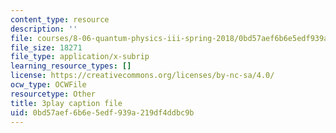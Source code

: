```yaml
---
content_type: resource
description: ''
file: courses/8-06-quantum-physics-iii-spring-2018/0bd57aef6b6e5edf939a219df4ddbc9b_lw5ka_lJFkU.vtt
file_size: 18271
file_type: application/x-subrip
learning_resource_types: []
license: https://creativecommons.org/licenses/by-nc-sa/4.0/
ocw_type: OCWFile
resourcetype: Other
title: 3play caption file
uid: 0bd57aef-6b6e-5edf-939a-219df4ddbc9b
---
```

